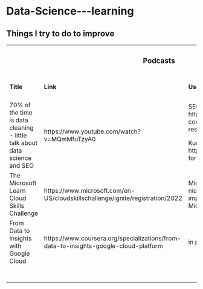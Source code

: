 # Data-Science---learning
## Things I try to do to improve

<table>
    <tr>
      <th colspan="3"><h3>Podcasts</h3></th>
    </tr>
   <tr>
        <td><h4>Title</h4></td>
        <td><h4>Link</h4></td>
        <td><h4>Useful things</h4></td>
  </tr>
    <tr>
        <td>70% of the time is data cleaning - little talk about data science and SEO</td>
      <td>https://www.youtube.com/watch?v=MQmMfuTzyA0</td>
        <td>SEO keyword research https://code.markedmondson.me/search-console-google-analytics-r-keyword-research/<p>
        Kurs Python for SEO https://www.jcchouinard.com/python-for-seo/</p></td>
  </tr>
    <tr>
        <td>The Microsoft Learn Cloud Skills Challenge</td>
        <td>https://www.microsoft.com/en-US/cloudskillschallenge/ignite/registration/2022</td>
        <td>Microsoft Ignite: AI Automation Challenge, nice intro to some ML models implementations in python, then intro to Microsoft's tools</td>
  </tr>
    <tr>
        <td>From Data to Insights with Google Cloud</td>
        <td>https://www.coursera.org/specializations/from-data-to-insights-google-cloud-platform</td>
        <td> in progress </td>
  </tr>
   <tr>
        <td></td>
        <td></td>
        <td></td>
  </tr>
    <tr>
        <td></td>
        <td></td>
        <td></td>
  </tr>
    <tr>
        <td></td>
        <td></td>
        <td></td>
  </tr>
    <tr>
        <td></td>
        <td></td>
        <td></td>
  </tr>
    <tr>
        <td></td>
        <td></td>
        <td></td>
  </tr>
    <tr>
        <td></td>
        <td></td>
        <td></td>
  </tr>
    <tr>
        <td></td>
        <td></td>
        <td></td>
  </tr>
</table>
